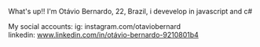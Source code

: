 What's up!! 
I'm Otávio Bernardo, 22, Brazil, i devevelop in javascript and c#

My social accounts: 
  ig: instagram.com/otaviobernard                      
  linkedin: www.linkedin.com/in/otávio-bernardo-9210801b4
